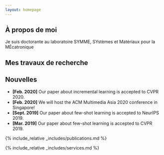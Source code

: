 ```yaml
---
layout: homepage
---
```


## À propos de moi

Je suis doctorante au laboratoire SYMME, SYstèmes et Matériaux pour la MÉcatronique

## Mes travaux de recherche


## Nouvelles

- **[Feb. 2020]** Our paper about incremental learning is accepted to CVPR 2020.
- **[Feb. 2020]** We will host the ACM Multimedia Asia 2020 conference in Singapore!
- **[Sept. 2019]** Our paper about few-shot learning is accepted to NeurIPS 2019.
- **[Mar. 2019]** Our paper about few-shot learning is accepted to CVPR 2019.

{% include_relative _includes/publications.md %}

{% include_relative _includes/services.md %}
